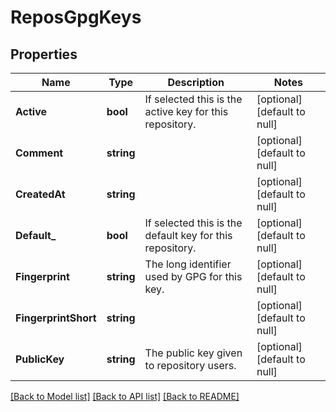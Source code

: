# ReposGpgKeys

## Properties
Name | Type | Description | Notes
------------ | ------------- | ------------- | -------------
**Active** | **bool** | If selected this is the active key for this repository. | [optional] [default to null]
**Comment** | **string** |  | [optional] [default to null]
**CreatedAt** | **string** |  | [optional] [default to null]
**Default_** | **bool** | If selected this is the default key for this repository. | [optional] [default to null]
**Fingerprint** | **string** | The long identifier used by GPG for this key. | [optional] [default to null]
**FingerprintShort** | **string** |  | [optional] [default to null]
**PublicKey** | **string** | The public key given to repository users. | [optional] [default to null]

[[Back to Model list]](../README.md#documentation-for-models) [[Back to API list]](../README.md#documentation-for-api-endpoints) [[Back to README]](../README.md)


